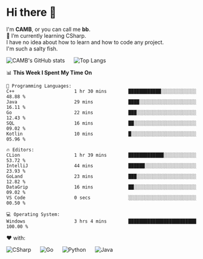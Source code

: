 # Hi there 👋
<!--
**CAMB-dev/CAMB-dev** is a ✨ _special_ ✨ repository because its `README.md` (this file) appears on your GitHub profile.

Here are some ideas to get you started:

- 🔭 I’m currently working on ...
- 🌱 I’m currently learning ...
- 👯 I’m looking to collaborate on ...
- 🤔 I’m looking for help with ...
- 💬 Ask me about ...
- 📫 How to reach me: ...
- 😄 Pronouns: ...
- ⚡ Fun fact: ...
-->
 I'm **CAMB**, or you can call me **bb**.  
 🌱 I’m currently learning CSharp.  
 I have no idea about how to learn and how to code any project.  
 I'm such a salty fish.
 
 
![CAMB's GitHub stats](https://github-readme-stats.vercel.app/api?username=CAMB-dev&show_icons=true&theme=tokyonight)
&nbsp;&nbsp;&nbsp;&nbsp;
![Top Langs](https://github-readme-stats.vercel.app/api/top-langs/?username=CAMB-dev&langs_count=5&theme=tokyonight)


<!--START_SECTION:waka-->
📊 **This Week I Spent My Time On** 

```text
💬 Programming Languages: 
C++                      1 hr 30 mins        ████████████░░░░░░░░░░░░░   48.88 % 
Java                     29 mins             ████░░░░░░░░░░░░░░░░░░░░░   16.11 % 
Go                       22 mins             ███░░░░░░░░░░░░░░░░░░░░░░   12.43 % 
SQL                      16 mins             ██░░░░░░░░░░░░░░░░░░░░░░░   09.02 % 
Kotlin                   10 mins             █░░░░░░░░░░░░░░░░░░░░░░░░   05.96 % 

🔥 Editors: 
CLion                    1 hr 39 mins        █████████████░░░░░░░░░░░░   53.72 % 
IntelliJ                 44 mins             ██████░░░░░░░░░░░░░░░░░░░   23.93 % 
GoLand                   23 mins             ███░░░░░░░░░░░░░░░░░░░░░░   12.82 % 
DataGrip                 16 mins             ██░░░░░░░░░░░░░░░░░░░░░░░   09.02 % 
VS Code                  0 secs              ░░░░░░░░░░░░░░░░░░░░░░░░░   00.50 % 

💻 Operating System: 
Windows                  3 hrs 4 mins        █████████████████████████   100.00 % 
```


<!--END_SECTION:waka-->


❤ with:

![CSharp](https://img.shields.io/badge/CSharp-%23512BD4?style=for-the-badge&logo=.net)
&nbsp;&nbsp;&nbsp;&nbsp;
![Go](https://img.shields.io/badge/Go-000000?style=for-the-badge&logo=go)
&nbsp;&nbsp;&nbsp;&nbsp;
![Python](https://img.shields.io/badge/Python-000000?style=for-the-badge&logo=python)
&nbsp;&nbsp;&nbsp;&nbsp;
![Java](https://img.shields.io/badge/Java-964B00?style=for-the-badge&logo=openjdk)

